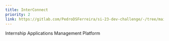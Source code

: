 ```yaml
---
title: InterConnect
priority: 2
link: https://gitlab.com/PedroDSFerreira/si-23-dev-challenge/-/tree/main/project
---
```

Internship Applications Management Platform